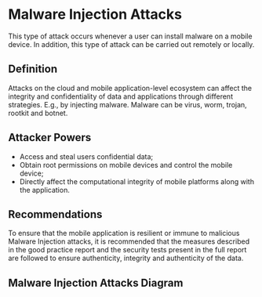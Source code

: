 # Malware Injection Attacks

This type of attack occurs whenever a user can install malware on a mobile device. In addition, this type of attack can be carried out remotely or locally.

## Definition

Attacks on the cloud and mobile application-level ecosystem can affect the integrity and confidentiality of data and applications through different strategies. E.g., by injecting malware. Malware can be  virus, worm, trojan, rootkit and botnet.
  
## Attacker Powers

 * Access and steal users confidential data;
 * Obtain root permissions on mobile devices and control the mobile device;
 * Directly affect the computational integrity of mobile platforms along with the application.

## Recommendations

To ensure that the mobile application is resilient or immune to malicious Malware Injection attacks, it is recommended that the measures described in the good practice report and the security tests present in the full report are followed to ensure authenticity, integrity and authenticity of the data.
 
## Malware Injection Attacks Diagram


